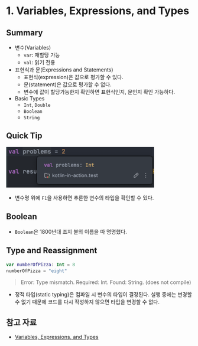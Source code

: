 # 1. Variables, Expressions, and Types

## Summary

- 변수(Variables)
  - `var`: 재할당 가능
  - `val`: 읽기 전용
- 표현식과 문(Expressions and Statements)
  - 표현식(expression)은 값으로 평가할 수 있다.
  - 문(statement)은 값으로 평가할 수 없다.
  - 변수에 값이 할당가능한지 확인하면 표현식인지, 문인지 확인 가능하다.
- Basic Types
  - `Int`, `Double`
  - `Boolean`
  - `String`

## Quick Tip

![Quick Tip F1](quick-tip.png)

- 변수명 위에 `F1`을 사용하면 추론한 변수의 타입을 확인할 수 있다.

## Boolean

- `Boolean`은 1800년대 조지 불의 이름을 따 명명했다.

## Type and Reassignment

```kotlin
var numberOfPizza: Int = 8
numberOfPizza = "eight"
```

> Error: Type mismatch. Required: Int. Found: String. (does not compile)

- 정적 타입(static typing)은 컴파일 시 변수의 타입이 결정된다. 실행 중에는 변경할 수 없기 때문에 코드를 다시 작성하지 않으면 타입을 변경할 수 없다.

## 참고 자료

- [Variables, Expressions, and Types](https://typealias.com/start/kotlin-variables-expressions-types/)